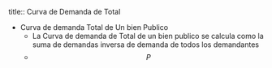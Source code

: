title:: Curva de Demanda de Total

- Curva de demanda Total de Un bien Publico
	- La Curva de demanda de Total de  un bien publico se calcula como la suma de demandas inversa de demanda de todos los demandantes
	- $$ P$$